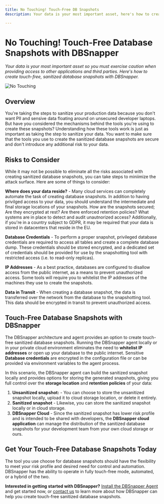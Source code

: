 ```yaml
---
title: No Touching! Touch-Free DB Snapshots
description: Your data is your most important asset, here's how to create touch-free sanitized database snapshots with DBSnapper

---
```

# No Touching! Touch-Free Database Snapshots with DBSnapper

_Your data is your most important asset so you must exercise caution when providing access to other applications and third parties. Here's how to create touch-free, sanitized database snapshots with DBSnapper._

![No Touching](/static/no-touching-bluth.jpg)

## Overview

You're taking the steps to sanitize your production data because you don't want PII and sensive data floating around on unsecured developer laptops. But have you considered the mechanisms behind the tools you're using to create these snapshots?  Understanding how these tools work is just as important as taking the step to sanitize your data. You want to make sure that the tools you use to create the sanitized database snapshots are secure and don't introduce any additional risk to your data.

## Risks to Consider

While it may not be possible to eliminate all the risks associated with creating sanitized database snapshots, you can take steps to miniimize the attack surface. Here are some of things to consider:

**Where does your data reside?** - Many cloud services can completely automate the task of creating database snapshots. In addition to having privilged access to your data, you should understand the intermediate and final storage locations of your snapshots. How are the snapshots secured; Are they encrypted at rest? Are there enforced retention policies? What systems are in place to detect and audit unautnorized access? Additionally, if you're in a country subject to GDPR, it may be required that your data is stored in datacenters that reside in the EU.

**Database Credentials** - To perform a proper snapshot, privileged database credentials are required to access all tables and create a complete database dump. These credentials should be stored encrypted, and a dedicated set of credentials should be provided for use by the snapshotting tool with restricted access (i.e. to read-only replicas).

**IP Addresses** - As a best practice, databases are configured to disallow access from the public internet, as a means to prevent unauthorized access. Some tools will require you to whitelist the IP addresses of the machines they use to create the snapshots. 

**Data in Transit** - When creating a database snapshot, the data is transferred over the network from the database to the snapshotting tool. This data should be encrypted in transit to prevent unauthorized access.

## Touch-Free Database Snapshots with DBSnapper

The DBSnapper architecture and agent provides an option to create touch-free sanitized database snapshots. Running the DBSnapper agent locally or in your private cloud environment eliminates the need to **whitelist IP addresses** or open up your database to the public internet. Sensitive **Database credentials** are encrypted in the configuration file or can be provided via environment variables to the agent process.

In this scenario, the DBSnapper agent can build the sanitized snapshot locally and provides options for storing the generated snapshots, giving you full control over the **storage location** and **retention policies** of your data:

1. **Unsanitized snapshot:** - You can choose to store the unsanitized snapshot locally, upload it to cloud storage location, or delete it entirely. 
2. **Sanitized snapshot** - Likewise, you can store the sanitized snapshot locally or in cloud storage. 
3. **DBSnapper Cloud** - Since the sanitized snapshot has lower risk profile and is intended to be shared with developers, the **DBSnapper cloud application** can manage the distribution of the sanitized database snapshots for your development team from your own cloud storage or ours.

## Get Your Touch-Free Database Snapshots Today

The tool you use choose for database snapshots should have the flexibility to meet your risk profile and desired need for control and automation. DBSnapper has the ability to operate in fully touch-free mode, automated, or a hybrid of the two. 

**Interested in getting started with DBSnapper?** [Install the DBSnapper Agent](https://docs.dbsnapper.com/installation/) and get started now, or [contact us](mailto:contact@dbsnapper.com) to learn more about how DBSnapper can help you create touch-free sanitized database snapshots.